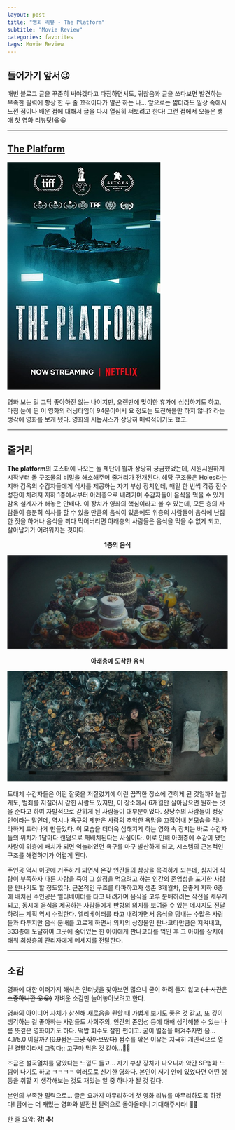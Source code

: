 ```yaml
---
layout: post
title: "영화 리뷰 - The Platform"
subtitle: "Movie Review"
categories: favorites
tags: Movie Review
---
```


## 들어가기 앞서😉

매번 블로그 글을 꾸준히 써야겠다고 다짐하면서도, 귀찮음과 글을 쓰다보면 발견하는 부족한 필력에 항상 한 두 줄 끄적이다가 말곤 하는 나...
앞으로는 짧더라도 일상 속에서 느낀 점이나 배운 점에 대해서 글을 다시 열심히 써보려고 한다! 그런 점에서 오늘은 생애 첫 영화 리뷰닷!😆😆

---

## [The Platform](https://play.google.com/store/movies/details?id=z5NXCZ6qn4o.P)

![The Platform](https://raw.githubusercontent.com/Cho-Geonwoo/Cho-Geonwoo.github.io/master/assets/img/favorites/The_Platform.jpg)

영화 보는 걸 그닥 좋아하진 않는 나이지만, 오랜만에 맞이한 휴가에 심심하기도 하고, 마침 눈에 띈 이 영화의 러닝타임이 94분이어서 요 정도는 도전해볼만 하지 않나? 라는 생각에 영화를 보게 됐다. 영화의 시놉시스가 상당히 매력적이기도 했고.

---

## 줄거리

**The platform**의 포스터에 나오는 돌 제단이 뭘까 상당히 궁금했었는데, 시원시원하게 시작부터 돌 구조물의 비밀을 해소해주며 줄거리가 전개된다. 해당 구조물은 Holes라는 지하 감옥의 수감자들에게 식사를 제공하는 자기 부상 장치인데, 매일 한 번씩 각종 진수성찬이 차려져 지하 1층에서부터 아래층으로 내려가며 수감자들이 음식을 먹을 수 있게 감옥 설계자가 해놓은 안배다. 이 장치가 영화의 핵심이라고 볼 수 있는데, 모든 층의 사람들이 충분히 식사를 할 수 있을 만큼의 음식이 있음에도 위층의 사람들이 음식에 난잡한 짓을 하거나 음식을 죄다 먹어버리면 아래층의 사람들은 음식을 먹을 수 없게 되고, 살아남기가 어려워지는 것이다.

<center style="font-weight: bold">1층의 음식</center>

![1층의 음식](https://raw.githubusercontent.com/Cho-Geonwoo/Cho-Geonwoo.github.io/master/assets/img/favorites/The_Platform_2.jpg)

<center style="font-weight: bold">아래층에 도착한 음식</center>

![아래층의 음식](https://raw.githubusercontent.com/Cho-Geonwoo/Cho-Geonwoo.github.io/master/assets/img/favorites/The_Platform_3.jpg)

도대체 수감자들은 어떤 잘못을 저질렀기에 이런 끔찍한 장소에 갇히게 된 것일까? 놀랍게도, 범죄를 저질러서 갇힌 사람도 있지만, 이 장소에서 6개월만 살아남으면 원하는 것을 준다고 하여 자발적으로 갇히게 된 사람들이 대부분이었다. 상당수의 사람들이 정상인이라는 말인데, 역시나 욕구의 제한은 사람의 추악한 욕망을 끄집어내 본모습을 적나라하게 드러나게 만들었다. 이 모습을 더더욱 심해지게 하는 영화 속 장치는 바로 수감자들의 위치가 1달마다 랜덤으로 재배치된다는 사실이다. 이로 인해 아래층에 수감이 됐던 사람이 위층에 배치가 되면 억눌러있던 욕구를 마구 발산하게 되고, 시스템의 근본적인 구조를 해결하기가 어렵게 된다.

주인공 역시 이곳에 거주하게 되면서 온갖 인간들의 참상을 목격하게 되는데, 심지어 식량이 부족하자 다른 사람을 죽여 그 살점을 먹으려고 하는 인간의 존엄성을 포기한 사람을 만나기도 할 정도였다. 근본적인 구조를 타파하고자 생존 3개월차, 운좋게 지하 6층에 배치된 주인공은 엘리베이터를 타고 내려가며 음식을 고루 분배하려는 작전을 세우게 되고, 동시에 음식을 제공하는 사람들에게 반항의 의지를 보여줄 수 있는 메시지도 전달하려는 계획 역시 수립한다. 엘리베이터를 타고 내려가면서 음식을 탐내는 수많은 사람들과 다투지만 음식 분배를 고르게 하면서 의지의 상징물인 판나코타만큼은 지켜내고, 333층에 도달하여 그곳에 숨어있는 한 아이에게 판나코타를 먹인 후 그 아이를 장치에 태워 최상층의 관리자에게 메세지를 전달한다.

---

## 소감

영화에 대한 여러가지 해석은 인터넷을 찾아보면 많으니 굳이 하려 들지 않고 ~~(내 시간은 소즁하니깐 😝😝)~~ 가벼운 소감만 늘어놓아보려고 한다.

영화의 아이디어 자체가 참신해 새로움을 원할 때 가볍게 보기도 좋은 것 같고, 또 깊이 생각하는 걸 좋아하는 사람들도 사회주의, 인간의 존엄성 등에 대해 생각해볼 수 있는 나름 뜻깊은 영화이기도 하다. 떡밥 회수도 잘한 편이고. 굳이 별점을 매겨주자면 음... 4.1/5.0 이랄까? ~~(0.9점은 그냥 깎아보았다)~~ 점수를 깎은 이유는 지극히 개인적으로 열린 결말이라서 그렇다;; 고구마 먹은 것 같아...🍠🍠

조금은 설국열차를 닮았다는 느낌도 들고... 자기 부상 장치가 나오니까 약간 SF영화 느낌이 나기도 하고 ㅋㅋㅋㅋ 여러모로 신기한 영화다. 본인이 저기 안에 있었다면 어떤 행동을 취할 지 생각해보는 것도 재밌는 일 중 하나가 될 것 같다.

본인의 부족한 필력으로... 글은 요까지 마무리하며 첫 영화 리뷰를 마무리하도록 하겠다! 담에는 더 재밌는 영화와 발전된 필력으로 돌아올테니 기대해주시라! 🥰🥰

한 줄 요약: **강! 추!**
